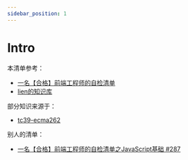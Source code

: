 ```yaml
---
sidebar_position: 1
---
```


# Intro

本清单参考：
- [一名【合格】前端工程师的自检清单](https://juejin.cn/post/6844903830887366670#heading-20)
- [lien的知识库
](https://lienjack.github.io/Blog/knowledge/js/1.type.html#%E7%B1%BB%E5%9E%8B%E7%A7%8D%E7%B1%BB)

部分知识来源于：
- [tc39-ecma262](https://tc39.es/ecma262/)

别人的清单：
- [一名【合格】前端工程师的自检清单之JavaScript基础 #287](https://github.com/frontend9/fe9-library/issues/287)